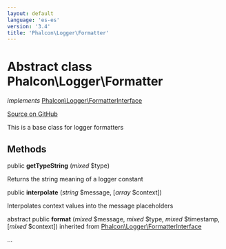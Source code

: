 ```yaml
---
layout: default
language: 'es-es'
version: '3.4'
title: 'Phalcon\Logger\Formatter'
---
```

# Abstract class **Phalcon\Logger\Formatter**

*implements* [Phalcon\Logger\FormatterInterface](/3.4/en/api/Phalcon_Logger_FormatterInterface)

<a href="https://github.com/phalcon/cphalcon/tree/v3.4.0/phalcon/logger/formatter.zep" class="btn btn-default btn-sm">Source on GitHub</a>

This is a base class for logger formatters


## Methods
public  **getTypeString** (*mixed* $type)

Returns the string meaning of a logger constant



public  **interpolate** (*string* $message, [*array* $context])

Interpolates context values into the message placeholders



abstract public  **format** (*mixed* $message, *mixed* $type, *mixed* $timestamp, [*mixed* $context]) inherited from [Phalcon\Logger\FormatterInterface](/3.4/en/api/Phalcon_Logger_FormatterInterface)

...


